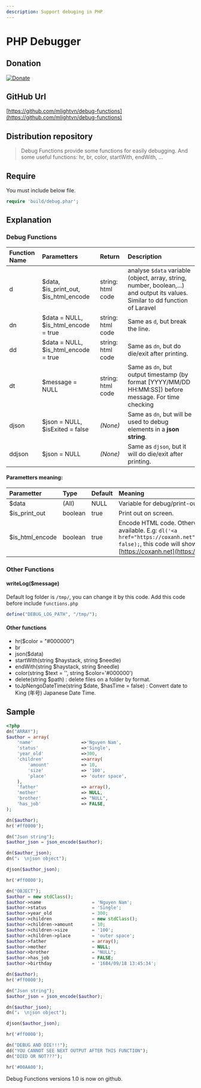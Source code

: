 ```yaml
---
description: Support debuging in PHP
---
```


# PHP Debugger

## Donation

[![Donate](https://camo.githubusercontent.com/2bfa6102e99ff9a137185897b0a566aa0977a4790348c462e6951829e787af8f/68747470733a2f2f696d672e736869656c64732e696f2f62616467652f446f6e6174652d50617950616c2d677265656e2e737667)](https://www.paypal.me/rakujin)

## GitHub Url

[https://github.com/mlightvn/debug-functions](https://github.com/mlightvn/debug-functions)

## Distribution repository



> Debug Functions provide some functions for easily debugging. And some useful functions: hr, br, color, startWith, endWith, ...

## Require

You must include below file.

```php
require 'build/debug.phar';
```

## Explanation

### Debug Functions

| Function Name | Parametters | Return | Description |
| :--- | :--- | :--- | :--- |
| d | $data, $is\_print\_out, $is\_html\_encode | string: html code | analyse `$data` variable \(object, array, string, number, boolean,...\) and output its values. Similar to dd function of Laravel |
| dn | $data = NULL, $is\_html\_encode = true | string: html code | Same as `d`, but break the line. |
| dd | $data = NULL, $is\_html\_encode = true | string: html code | Same as `dn`, but do die/exit after printing. |
| dt | $message = NULL | string: html code | Same as `dn`, but output timestamp \(by format \[YYYY/MM/DD HH:MM:SS\]\) before message. For time checking |
| djson | $json = NULL, $isExited = false | _\(None\)_ | Same as `dn`, but will be used to debug elements in a **json string**. |
| ddjson | $json = NULL | _\(None\)_ | Same as `djson`, but it will do die/exit after printing. |

#### **Parametters meaning:**

| Parametter | Type | Default | Meaning |
| :--- | :--- | :--- | :--- |
| $data | \(All\) | NULL | Variable for debug/print-out on screen. |
| $is\_print\_out | boolean | true | Print out on screen. |
| $is\_html\_encode | boolean | true | Encode HTML code. Otherwise HTML code will available. E.g: `dl('<a href="https://coxanh.net">https://coxanh.net</a>', false);`, this code will show a link like this [https://coxanh.net](https://coxanh.net/) |

### Other Functions

#### **writeLog\($message\)**

Default log folder is `/tmp/`, you can change it by this code. Add this code before include `functions.php`

```php
define("DEBUG_LOG_PATH", "/tmp/");
```

#### **Other functions**

* hr\($color = "\#000000"\)
* br
* json\($data\)
* startWith\(string $haystack, string $needle\)
* endWith\(string $haystack, string $needle\)
* color\(string $text = '', string $color='\#000000'\)
* delete\(string $path\) : delete files on a folder by format.
* toJpNengoDateTime\(string $date, $hasTime = false\) : Convert date to King \(年号\) Japanese Date Time.

## Sample

```php
<?php
dn("ARRAY");
$author = array(
    'name'                  =>'Nguyen Nam',
    'status'                =>'Single',
    'year_old'              =>300,
    'children'              =>array(
        'amount'            => 10,
        'size'              => '100',
        'place'             => 'outer space',
    ),
    'father'                => array(),
    'mother'                => NULL,
    'brother'               => "NULL",
    'has_job'               => FALSE,
);

dn($author);
hr('#ff0000');

dn("Json string");
$author_json = json_encode($author);

dn($author_json);
dn("↓　\njson object");

djson($author_json);

hr('#ff0000');

dn("OBJECT");
$author = new stdClass();
$author->name                   = 'Nguyen Nam';
$author->status                 = 'Single';
$author->year_old               = 300;
$author->children               = new stdClass();
$author->children->amount       = 10;
$author->children->size         = '100';
$author->children->place        = 'outer space';
$author->father                 = array();
$author->mother                 = NULL;
$author->brother                = "NULL";
$author->has_job                = FALSE;
$author->birthday               = '1684/09/18 13:45:34';

dn($author);
hr('#ff0000');

dn("Json string");
$author_json = json_encode($author);

dn($author_json);
dn("↓　\njson object");

djson($author_json);

hr('#ff0000');

dn("DEBUG AND DIE!!!");
dd("YOU CANNOT SEE NEXT OUTPUT AFTER THIS FUNCTION");
dn("DIED OR NOT???");

hr('#00AA00');
```

Debug Functions versions 1.0 is now on github.

